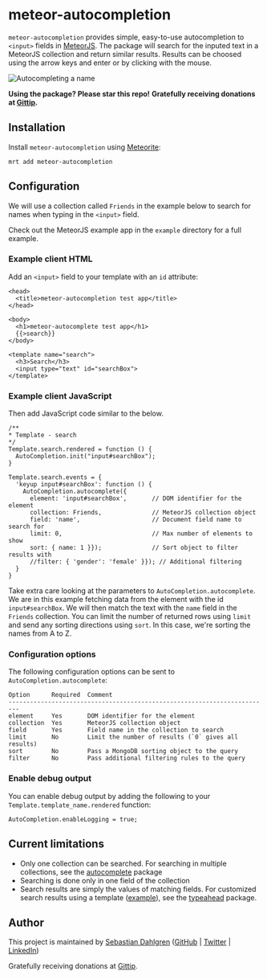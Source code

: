 meteor-autocompletion
=====================

`meteor-autocompletion` provides simple, easy-to-use autocompletion to `<input>` fields in [MeteorJS](https://meteor.com). The package will search for the inputed text in a MeteorJS collection and return similar results. Results can be choosed using the arrow keys and enter or by clicking with the mouse.

![Autocompleting a name](https://raw.github.com/sebdah/meteor-autocompletion/master/docs/example.png)

**Using the package? Please star this repo!**
**Gratefully receiving donations at [Gittip](https://www.gittip.com/sebdah/).**

Installation
------------

Install `meteor-autocompletion` using [Meteorite](http://oortcloud.github.io/meteorite/):

    mrt add meteor-autocompletion

Configuration
-------------

We will use a collection called `Friends` in the example below to search for names when typing in the `<input>` field.

Check out the MeteorJS example app in the `example` directory for a full example.

### Example client HTML

Add an `<input>` field to your template with an `id` attribute:

    <head>
      <title>meteor-autocompletion test app</title>
    </head>

    <body>
      <h1>meteor-autocomplete test app</h1>
      {{>search}}
    </body>

    <template name="search">
      <h3>Search</h3>
      <input type="text" id="searchBox">
    </template>

### Example client JavaScript

Then add JavaScript code similar to the below.

    /**
    * Template - search
    */
    Template.search.rendered = function () {
      AutoCompletion.init("input#searchBox");
    }

    Template.search.events = {
      'keyup input#searchBox': function () {
        AutoCompletion.autocomplete({
          element: 'input#searchBox',       // DOM identifier for the element
          collection: Friends,              // MeteorJS collection object
          field: 'name',                    // Document field name to search for
          limit: 0,                         // Max number of elements to show
          sort: { name: 1 }});              // Sort object to filter results with
          //filter: { 'gender': 'female' }}); // Additional filtering
      }
    }

Take extra care looking at the parameters to `AutoCompletion.autocomplete`. We are in this example fetching data from the element with the id `input#searchBox`. We will then match the text with the `name` field in the `Friends` collection. You can limit the number of returned rows using `limit` and send any sorting directions using `sort`. In this case, we're sorting the names from A to Z.

### Configuration options

The following configuration options can be sent to `AutoCompletion.autocomplete`:

    Option      Required  Comment
    -------------------------------------------------------------------------
    element     Yes       DOM identifier for the element
    collection  Yes       MeteorJS collection object
    field       Yes       Field name in the collection to search
    limit       No        Limit the number of results (`0` gives all results)
    sort        No        Pass a MongoDB sorting object to the query
    filter      No        Pass additional filtering rules to the query

### Enable debug output

You can enable debug output by adding the following to your `Template.template_name.rendered` function:

    AutoCompletion.enableLogging = true;

Current limitations
-------------------
* Only one collection can be searched. For searching in multiple collections, see the [autocomplete](https://atmosphere.meteor.com/package/autocomplete) package
* Searching is done only in one field of the collection
* Search results are simply the values of matching fields. For customized search results using a template ([example](http://twitter.github.io/typeahead.js/examples/)), see the [typeahead](https://atmosphere.meteor.com/package/typeahead) package.

Author
------

This project is maintained by [Sebastian Dahlgren](http://www.sebastiandahlgren.se) ([GitHub](https://github.com/sebdah) | [Twitter](https://twitter.com/sebdah) | [LinkedIn](http://www.linkedin.com/in/sebastiandahlgren))

Gratefully receiving donations at [Gittip](https://www.gittip.com/sebdah/).
